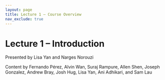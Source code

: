 ```yaml
---
layout: page
title: Lecture 1 – Course Overview
nav_exclude: true
---
```


# Lecture 1 – Introduction

Presented by Lisa Yan and Narges Norouzi

Content by Fernando Pérez, Alvin Wan, Suraj Rampure, Allen Shen, Joseph Gonzalez, Andrew Bray, Josh Hug, Lisa Yan, Ani Adhikari, and Sam Lau

